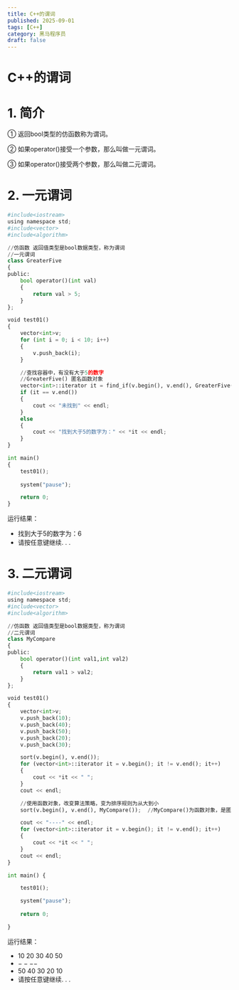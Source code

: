 ```yaml
---
title: C++的谓词
published: 2025-09-01
tags: [C++]
category: 黑马程序员
draft: false
---
```


# C++的谓词

# 1. 简介

① 返回bool类型的仿函数称为谓词。

② 如果operator()接受一个参数，那么叫做一元谓词。

③ 如果operator()接受两个参数，那么叫做二元谓词。

# 2. 一元谓词


```python
#include<iostream>
using namespace std;
#include<vector>
#include<algorithm>

//仿函数 返回值类型是bool数据类型，称为谓词
//一元谓词
class GreaterFive
{
public:
    bool operator()(int val)
    {
        return val > 5;
    }
};

void test01()
{
    vector<int>v;
    for (int i = 0; i < 10; i++)
    {
        v.push_back(i);
    }

    //查找容器中，有没有大于5的数字
    //GreaterFive() 匿名函数对象
    vector<int>::iterator it = find_if(v.begin(), v.end(), GreaterFive());
    if (it == v.end())
    {
        cout << "未找到" << endl;
    }
    else
    {
        cout << "找到大于5的数字为：" << *it << endl;
    }
}

int main() 
{
    test01();
    
    system("pause");

    return 0;
}
```

运行结果： 
 - 找到大于5的数字为：6
 - 请按任意键继续. . .

# 3. 二元谓词


```python
#include<iostream>
using namespace std;
#include<vector>
#include<algorithm>

//仿函数 返回值类型是bool数据类型，称为谓词
//二元谓词
class MyCompare
{
public:
    bool operator()(int val1,int val2)
    {
        return val1 > val2;
    }
};

void test01()
{
    vector<int>v;
    v.push_back(10);
    v.push_back(40);
    v.push_back(50);
    v.push_back(20);
    v.push_back(30);

    sort(v.begin(), v.end());
    for (vector<int>::iterator it = v.begin(); it != v.end(); it++)
    {
        cout << *it << " ";
    }
    cout << endl;

    //使用函数对象，改变算法策略，变为排序规则为从大到小
    sort(v.begin(), v.end(), MyCompare());  //MyCompare()为函数对象，是匿名函数

    cout << "----" << endl;
    for (vector<int>::iterator it = v.begin(); it != v.end(); it++)
    {
        cout << *it << " ";
    }
    cout << endl;
}

int main() {

    test01();

    system("pause");
    
    return 0;

}
```

运行结果：  
 - 10 20 30 40 50
 - $----$
 - 50 40 30 20 10
 - 请按任意键继续. . .
